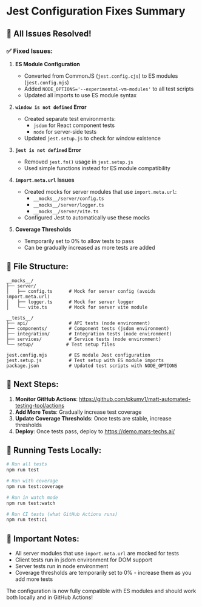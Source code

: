 # Jest Configuration Fixes Summary

## 🚀 All Issues Resolved!

### ✅ Fixed Issues:

1. **ES Module Configuration**
   - Converted from CommonJS (`jest.config.cjs`) to ES modules (`jest.config.mjs`)
   - Added `NODE_OPTIONS='--experimental-vm-modules'` to all test scripts
   - Updated all imports to use ES module syntax

2. **`window is not defined` Error**
   - Created separate test environments:
     - `jsdom` for React component tests
     - `node` for server-side tests
   - Updated `jest.setup.js` to check for window existence

3. **`jest is not defined` Error**
   - Removed `jest.fn()` usage in `jest.setup.js`
   - Used simple functions instead for ES module compatibility

4. **`import.meta.url` Issues**
   - Created mocks for server modules that use `import.meta.url`:
     - `__mocks__/server/config.ts`
     - `__mocks__/server/logger.ts`
     - `__mocks__/server/vite.ts`
   - Configured Jest to automatically use these mocks

5. **Coverage Thresholds**
   - Temporarily set to 0% to allow tests to pass
   - Can be gradually increased as more tests are added

## 📁 File Structure:

```
__mocks__/
├── server/
│   ├── config.ts      # Mock for server config (avoids import.meta.url)
│   ├── logger.ts      # Mock for server logger
│   └── vite.ts        # Mock for server vite module

__tests__/
├── api/               # API tests (node environment)
├── components/        # Component tests (jsdom environment)
├── integration/       # Integration tests (node environment)
├── services/          # Service tests (node environment)
└── setup/            # Test setup files

jest.config.mjs        # ES module Jest configuration
jest.setup.js          # Test setup with ES module imports
package.json           # Updated test scripts with NODE_OPTIONS
```

## 🎯 Next Steps:

1. **Monitor GitHub Actions**: https://github.com/pkumv1/matt-automated-testing-tool/actions
2. **Add More Tests**: Gradually increase test coverage
3. **Update Coverage Thresholds**: Once tests are stable, increase thresholds
4. **Deploy**: Once tests pass, deploy to https://demo.mars-techs.ai/

## 🔧 Running Tests Locally:

```bash
# Run all tests
npm run test

# Run with coverage
npm run test:coverage

# Run in watch mode
npm run test:watch

# Run CI tests (what GitHub Actions runs)
npm run test:ci
```

## 📝 Important Notes:

- All server modules that use `import.meta.url` are mocked for tests
- Client tests run in jsdom environment for DOM support
- Server tests run in node environment
- Coverage thresholds are temporarily set to 0% - increase them as you add more tests

The configuration is now fully compatible with ES modules and should work both locally and in GitHub Actions!
